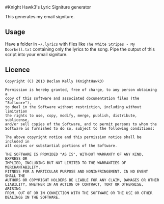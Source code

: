 #Knight Hawk3's Lyric Signiture generator

This generates my email signiture.

## Usage

Have a folder in `~/.lyrics` with files like `The White Stripes - My Doorbell.txt` containing only the lyrics to the song. Pipe the output of this script into your email signiture.

## Licence

    Copyright (C) 2013 Declan Kelly (KnightHawk3)
    
    Permission is hereby granted, free of charge, to any person obtaining a
    copy of this software and associated documentation files (the "Software"), 
    to deal in the Software without restriction, including without limitation 
    the rights to use, copy, modify, merge, publish, distribute, sublicense, 
    and/or sell copies of the Software, and to permit persons to whom the 
    Software is furnished to do so, subject to the following conditions:
     
    The above copyright notice and this permission notice shall be included in
    all copies or substantial portions of the Software.
     
    THE SOFTWARE IS PROVIDED "AS IS", WITHOUT WARRANTY OF ANY KIND, EXPRESS OR
    IMPLIED, INCLUDING BUT NOT LIMITED TO THE WARRANTIES OF MERCHANTABILITY, 
    FITNESS FOR A PARTICULAR PURPOSE AND NONINFRINGEMENT. IN NO EVENT SHALL THE
    AUTHORS OR COPYRIGHT HOLDERS BE LIABLE FOR ANY CLAIM, DAMAGES OR OTHER 
    LIABILITY, WHETHER IN AN ACTION OF CONTRACT, TORT OR OTHERWISE, ARISING 
    FROM, OUT OF OR IN CONNECTION WITH THE SOFTWARE OR THE USE OR OTHER 
    DEALINGS IN THE SOFTWARE.
